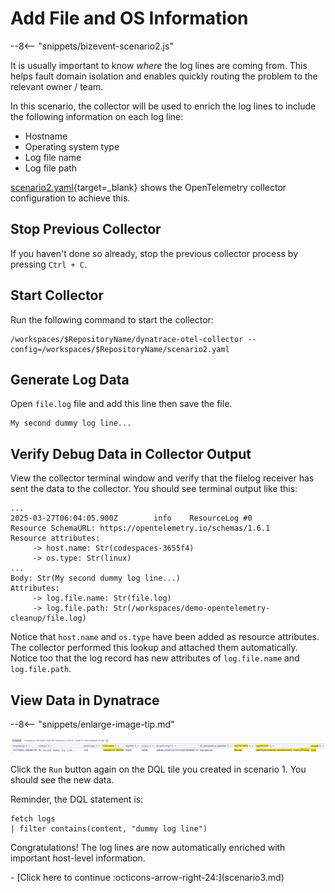 # Add File and OS Information

--8<-- "snippets/bizevent-scenario2.js"

It is usually important to know *where* the log lines are coming from. This helps fault domain isolation and enables quickly routing the problem to the relevant owner / team.

In this scenario, the collector will be used to enrich the log lines to include the following information on each log line:

* Hostname
* Operating system type
* Log file name
* Log file path

[scenario2.yaml](https://github.com/Dynatrace/demo-opentelemetry-cleanup/blob/main/scenario2.yaml){target=_blank} shows the OpenTelemetry collector configuration to achieve this.

## Stop Previous Collector

If you haven't done so already, stop the previous collector process by pressing `Ctrl + C`.

## Start Collector

Run the following command to start the collector:

``` { "name": "[background] run otel collector scenario 2" }
/workspaces/$RepositoryName/dynatrace-otel-collector --config=/workspaces/$RepositoryName/scenario2.yaml
```

## Generate Log Data

Open `file.log` file and add this line then save the file.

```
My second dummy log line...
```

## Verify Debug Data in Collector Output

View the collector terminal window and verify that the filelog receiver has sent the data to the collector. You should see terminal output like this:

```
...
2025-03-27T06:04:05.900Z        info    ResourceLog #0
Resource SchemaURL: https://opentelemetry.io/schemas/1.6.1
Resource attributes:
     -> host.name: Str(codespaces-3655f4)
     -> os.type: Str(linux)
...
Body: Str(My second dummy log line...)
Attributes:
     -> log.file.name: Str(file.log)
     -> log.file.path: Str(/workspaces/demo-opentelemetry-cleanup/file.log)
```

Notice that `host.name` and `os.type` have been added as resource attributes. The collector performed this lookup and attached them automatically.
Notice too that the log record has new attributes of `log.file.name` and `log.file.path`.

## View Data in Dynatrace

--8<-- "snippets/enlarge-image-tip.md"

![scenario2 dynatrace results](images/scenario2-dql.png)

Click the `Run` button again on the DQL tile you created in scenario 1. You should see the new data.

Reminder, the DQL statement is:

```
fetch logs
| filter contains(content, "dummy log line")
```

Congratulations! The log lines are now automatically enriched with important host-level information.

<div class="grid cards" markdown>
- [Click here to continue :octicons-arrow-right-24:](scenario3.md)
</div>
